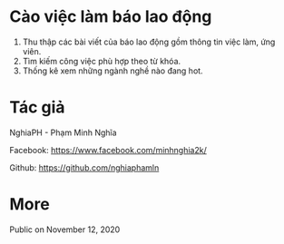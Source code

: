 # Cào việc làm báo lao động
1. Thu thập các bài viết của báo lao động gồm thông tin việc làm, ứng viên.
2. Tìm kiếm công việc phù hợp theo từ khóa.
3. Thống kê xem những ngành nghề nào đang hot.

# Tác giả
NghiaPH - Phạm Minh Nghĩa

Facebook: https://www.facebook.com/minhnghia2k/

Github: https://github.com/nghiaphamln

# More
Public on November 12, 2020
